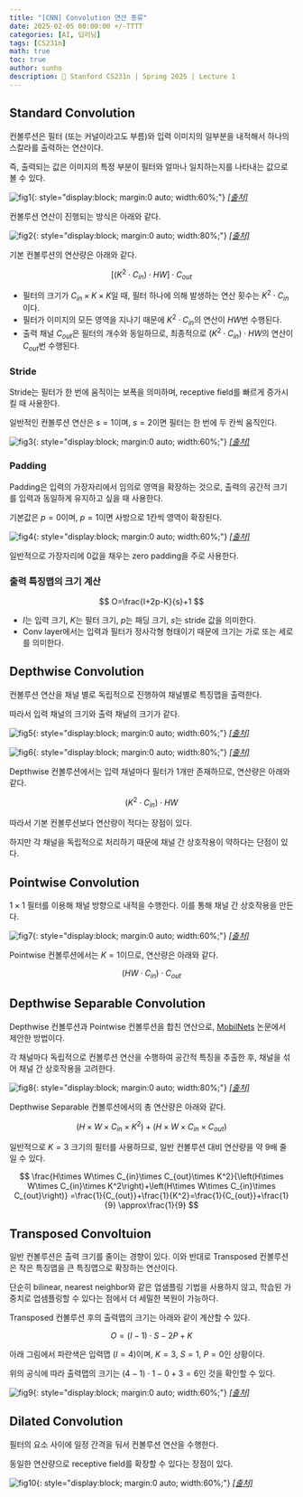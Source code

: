 ```yaml
---
title: "[CNN] Convolution 연산 종류"
date: 2025-02-05 00:00:00 +/-TTTT
categories: [AI, 딥러닝]
tags: [CS231n]
math: true
toc: true
author: sunho
description: 📖 Stanford CS231n | Spring 2025 | Lecture 1
---
```


## Standard Convolution

컨볼루션은 필터 (또는 커널이라고도 부름)와 입력 이미지의 일부분을 내적해서 하나의 스칼라를 출력하는 연산이다.

즉, 출력되는 값은 이미지의 특정 부분이 필터와 얼마나 일치하는지를 나타내는 값으로 볼 수 있다.

![fig1](dl/Conv-1.png){: style="display:block; margin:0 auto; width:60%;"}
_[[출처]](https://sotudy.tistory.com/10)_

컨볼루션 연산이 진행되는 방식은 아래와 같다.

![fig2](dl/Conv-2.gif){: style="display:block; margin:0 auto; width:80%;"}
_[[출처]](https://medium.com/@mokeam/2d-image-convolution-267fa2ac8197)_

기본 컨볼루션의 연산량은 아래와 같다.

$$
\left[\left(K^2\cdot C_{in}\right)\cdot HW\right]\cdot C_{out}
$$

- 필터의 크기가 $C_{in}\times K\times K$일 때, 필터 하나에 의해 발생하는 연산 횟수는 $K^2\cdot C_{in}$이다.
- 필터가 이미지의 모든 영역을 지나기 때문에 $K^2\cdot C_{in}$의 연산이 $HW$번 수행된다.
- 출력 채널 $C_{out}$은 필터의 개수와 동일하므로, 최종적으로 $(K^2\cdot C_{in})\cdot HW$의 연산이 $C_{out}$번 수행된다.

### Stride

Stride는 필터가 한 번에 움직이는 보폭을 의미하며, receptive field를 빠르게 증가시킬 때 사용한다.

일반적인 컨볼루션 연산은 $s=1$이며, $s=2$이면 필터는 한 번에 두 칸씩 움직인다.

![fig3](dl/Conv-3.gif){: style="display:block; margin:0 auto; width:60%;"}
_[[출처]](https://velog.io/@hayaseleu/Transposed-Convolutional-Layer%EC%9D%80-%EB%AC%B4%EC%97%87%EC%9D%B8%EA%B0%80)_

### Padding

Padding은 입력의 가장자리에서 임의로 영역을 확장하는 것으로, 출력의 공간적 크기를 입력과 동일하게 유지하고 싶을 때 사용한다.

기본값은 $p=0$이며, $p=1$이면 사방으로 1칸씩 영역이 확장된다.

![fig4](dl/Conv-4.gif){: style="display:block; margin:0 auto; width:60%;"}
_[[출처]](https://velog.io/@hayaseleu/Transposed-Convolutional-Layer%EC%9D%80-%EB%AC%B4%EC%97%87%EC%9D%B8%EA%B0%80)_

일반적으로 가장자리에 0값을 채우는 zero padding을 주로 사용한다.

### 출력 특징맵의 크기 계산

$$
O=\frac{I+2p-K}{s}+1
$$

- $I$는 입력 크기, $K$는 필터 크기, $p$는 패딩 크기, $s$는 stride 값을 의미한다.
- Conv layer에서는 입력과 필터가 정사각형 형태이기 때문에 크기는 가로 또는 세로를 의미한다.

## Depthwise Convolution

컨볼루션 연산을 채널 별로 독립적으로 진행하여 채널별로 특징맵을 출력한다.

따라서 입력 채널의 크기와 출력 채널의 크기가 같다.

![fig5](dl/Conv-5.png){: style="display:block; margin:0 auto; width:60%;"}
_[[출처]](https://medium.com/@zurister/depth-wise-convolution-and-depth-wise-separable-convolution-37346565d4ec)_

![fig6](dl/Conv-6.png){: style="display:block; margin:0 auto; width:80%;"}
_[[출처]](https://medium.com/@zurister/depth-wise-convolution-and-depth-wise-separable-convolution-37346565d4ec)_

Depthwise 컨볼루션에서는 입력 채널마다 필터가 1개만 존재하므로, 연산량은 아래와 같다.

$$
\left(K^2\cdot C_{in}\right)\cdot HW
$$

따라서 기본 컨볼루션보다 연산량이 적다는 장점이 있다.

하지만 각 채널을 독립적으로 처리하기 때문에 채널 간 상호작용이 약하다는 단점이 있다.

## Pointwise Convolution

$1\times1$ 필터를 이용해 채널 방향으로 내적을 수행한다. 이를 통해 채널 간 상호작용을 만든다.

![fig7](dl/Conv-7.png){: style="display:block; margin:0 auto; width:60%;"}
_[[출처]](https://sotudy.tistory.com/10)_

Pointwise 컨볼루션에서는 $K=1$이므로, 연산량은 아래와 같다.

$$
\left(HW\cdot C_{in}\right)\cdot C_{out}
$$

## Depthwise Separable Convolution

Depthwise 컨볼루션과 Pointwise 컨볼루션을 합친 연산으로, [MobilNets](https://arxiv.org/abs/1704.04861) 논문에서 제안한 방법이다.

각 채널마다 독립적으로 컨볼루션 연산을 수행하여 공간적 특징을 추출한 후, 채널을 섞어 채널 간 상호작용을 고려한다.

![fig8](dl/Conv-8.png){: style="display:block; margin:0 auto; width:80%;"}
_[[출처]](https://sotudy.tistory.com/10)_

Depthwise Separable 컨볼루션에서의 총 연산량은 아래와 같다.

$$
\left(H\times W\times C_{in}\times K^2\right)
+\left(H\times W\times C_{in}\times C_{out}\right)
$$

일반적으로 $K=3$ 크기의 필터를 사용하므로, 일반 컨볼루션 대비 연산량을 약 9배 줄일 수 있다.

$$
\frac{H\times W\times C_{in}\times C_{out}\times K^2}{\left(H\times W\times C_{in}\times K^2\right)+\left(H\times W\times C_{in}\times C_{out}\right)}
=\frac{1}{C_{out}}+\frac{1}{K^2}=\frac{1}{C_{out}}+\frac{1}{9}
\approx\frac{1}{9}
$$

## Transposed Convoltuion

일반 컨볼루션은 출력 크기를 줄이는 경향이 있다. 이와 반대로 Transposed 컨볼루션은 작은 특징맵을 큰 특징맵으로 확장하는 연산이다.

단순히 bilinear, nearest neighbor와 같은 업샘플링 기법을 사용하지 않고, 학습된 가중치로 업샘플링할 수 있다는 점에서 더 세밀한 복원이 가능하다.

Transposed 컨볼루션 후의 출력맵의 크기는 아래와 같이 계산할 수 있다.

$$
O=(I-1)\cdot S-2P+K
$$

아래 그림에서 파란색은 입력맵 $\left(I=4\right)$이며, $K=3$, $S=1$, $P=0$인 상황이다.

위의 공식에 따라 출력맵의 크기는 $(4-1)\cdot1-0+3=6$인 것을 확인할 수 있다.

![fig9](dl/Conv-9.gif){: style="display:block; margin:0 auto; width:60%;"}
_[[출처]](https://medium.com/apache-mxnet/transposed-convolutions-explained-with-ms-excel-52d13030c7e8)_

## Dilated Convolution

필터의 요소 사이에 일정 간격을 둬서 컨볼루션 연산을 수행한다.

동일한 연산량으로 receptive field를 확장할 수 있다는 장점이 있다.

![fig10](dl/Conv-10.png){: style="display:block; margin:0 auto; width:60%;"}
_[[출처]](https://peerj.com/articles/cs-2056/)_

